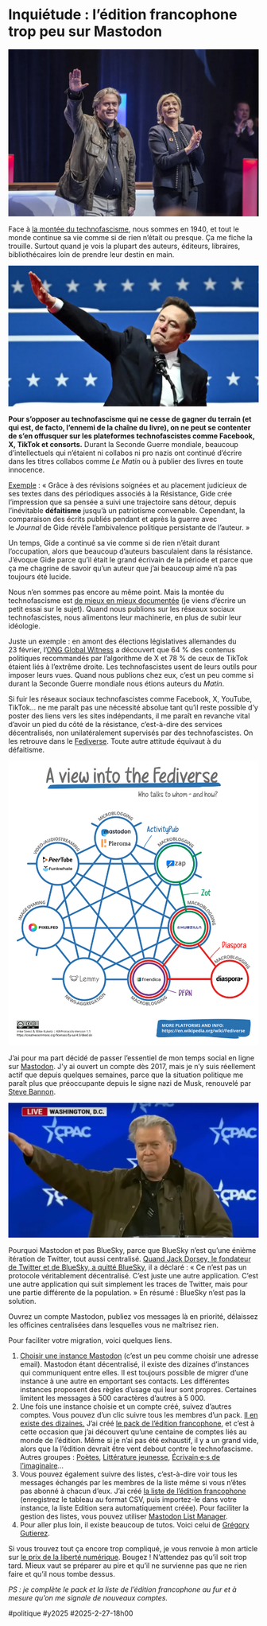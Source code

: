 # Inquiétude : l’édition francophone trop peu sur Mastodon

![Mars 2018, Lille (Yann Castanier)](_i/bannon-lepen.webp)

Face à [la montée du technofascisme](https://tcrouzet.com/2025/01/24/technofascisme/), nous sommes en 1940, et tout le monde continue sa vie comme si de rien n’était ou presque. Ça me fiche la trouille. Surtout quand je vois la plupart des auteurs, éditeurs, libraires, bibliothécaires loin de prendre leur destin en main.

![20 janvier 2025](_i/musk2.webp)

**Pour s’opposer au technofascisme qui ne cesse de gagner du terrain (et qui est, de facto, l’ennemi de la chaîne du livre), on ne peut se contenter de s’en offusquer sur les plateformes technofascistes comme Facebook, X, TikTok et consorts.** Durant la Seconde Guerre mondiale, beaucoup d’intellectuels qui n’étaient ni collabos ni pro nazis ont continué d’écrire dans les titres collabos comme *Le Matin* ou à publier des livres en toute innocence.

[Exemple](https://books.openedition.org/pul/40992) : « Grâce à des révisions soignées et au placement judicieux de ses textes dans des périodiques associés à la Résistance, Gide crée l’impression que sa pensée a suivi une trajectoire sans détour, depuis l’inévitable **défaitisme** jusqu’à un patriotisme convenable. Cependant, la comparaison des écrits publiés pendant et après la guerre avec le _Journal_ de Gide révèle l’ambivalence politique persistante de l’auteur. »

Un temps, Gide a continué sa vie comme si de rien n’était durant l’occupation, alors que beaucoup d’auteurs basculaient dans la résistance. J’évoque Gide parce qu’il était le grand écrivain de la période et parce que ça me chagrine de savoir qu’un auteur que j’ai beaucoup aimé n’a pas toujours été lucide.

Nous n’en sommes pas encore au même point. Mais la montée du technofascisme est [de mieux en mieux documentée](https://www.newyorker.com/culture/infinite-scroll/techno-fascism-comes-to-america-elon-musk) (je viens d’écrire un petit essai sur le sujet). Quand nous publions sur les réseaux sociaux technofascistes, nous alimentons leur machinerie, en plus de subir leur idéologie.

Juste un exemple : en amont des élections législatives allemandes du 23 février, l’[ONG Global Witness](https://www.linkedin.com/posts/global-witness_globalwitnessinvestigationgermanelections2025-activity-7298642978800058368-cXjf/) a découvert que 64 % des contenus politiques recommandés par l’algorithme de X et 78 % de ceux de TikTok étaient liés à l’extrême droite. Les technofascistes usent de leurs outils pour imposer leurs vues. Quand nous publions chez eux, c’est un peu comme si durant la Seconde Guerre mondiale nous étions auteurs du *Matin*.

Si fuir les réseaux sociaux technofascistes comme Facebook, X, YouTube, TikTok… ne me paraît pas une nécessité absolue tant qu’il reste possible d’y poster des liens vers les sites indépendants, il me paraît en revanche vital d’avoir un pied du côté de la résistance, c’est-à-dire des services décentralisés, non unilatéralement supervisés par des technofascistes. On les retrouve dans le [Fediverse](https://fr.wikipedia.org/wiki/Fediverse). Toute autre attitude équivaut à du défaitisme.

![Fediverse](_i/Pasted%20image%2020250227080125.png)

J’ai pour ma part décidé de passer l’essentiel de mon temps social en ligne sur [Mastodon](https://mamot.fr/@tcrouzet). J’y ai ouvert un compte dès 2017, mais je n’y suis réellement actif que depuis quelques semaines, parce que la situation politique me paraît plus que préoccupante depuis le signe nazi de Musk, renouvelé par [Steve Bannon](https://www.nbcnews.com/politics/politics-news/french-far-right-jordan-bardella-steve-bannon-nazi-ideology-gesture-rcna193195).

![](_i/bannon.webp)

Pourquoi Mastodon et pas BlueSky, parce que BlueSky n’est qu’une énième itération de Twitter, tout aussi centralisé. [Quand Jack Dorsey, le fondateur de Twitter et de BlueSky, a quitté BlueSky](https://www.piratewires.com/p/interview-with-jack-dorsey-mike-solana), il a déclaré : « Ce n’est pas un protocole véritablement décentralisé. C’est juste une autre application. C’est une autre application qui suit simplement les traces de Twitter, mais pour une partie différente de la population. » En résumé : BlueSky n’est pas la solution.

Ouvrez un compte Mastodon, publiez vos messages là en priorité, délaissez les officines centralisées dans lesquelles vous ne maîtrisez rien.

Pour faciliter votre migration, voici quelques liens.

1. [Choisir une instance Mastodon](https://joinmastodon.org/fr/servers) (c’est un peu comme choisir une adresse email). Mastodon étant décentralisé, il existe des dizaines d’instances qui communiquent entre elles. Il est toujours possible de migrer d’une instance à une autre en emportant ses contacts. Les différentes instances proposent des règles d’usage qui leur sont propres. Certaines limitent les messages à 500 caractères d’autres à 5 000.
2. Une fois une instance choisie et un compte créé, suivez d’autres comptes. Vous pouvez d’un clic suivre tous les membres d’un pack. [Il en existe des dizaines.](https://fedidevs.com/starter-packs/) J’ai créé [le pack de l’édition francophone](https://fedidevs.com/s/NDQ2/), et c’est à cette occasion que j’ai découvert qu’une centaine de comptes liés au monde de l’édition. Même si je n’ai pas été exhaustif, il y a un grand vide, alors que la l’édition devrait être vent debout contre le technofascisme. Autres groupes : [Poètes](https://fedidevs.com/s/MzYz/), [Littérature jeunesse](https://fedidevs.com/s/MzU5/), [Écrivain·e·s de l’imaginaire](https://fedidevs.com/s/NDU/)…
3. Vous pouvez également suivre des listes, c’est-à-dire voir tous les messages échangés par les membres de la liste même si vous n’êtes pas abonné à chacun d’eux. J’ai créé [la liste de l’édition francophone](https://lite.framacalc.org/zwzwtidmiv-ad33) (enregistrez le tableau au format CSV, puis importez-le dans votre instance, la liste Edition sera automatiquement créée). Pour faciliter la gestion des listes, vous pouvez utiliser [Mastodon List Manager](https://www.mastodonlistmanager.org/).
4. Pour aller plus loin, il existe beaucoup de tutos. Voici celui de [Grégory Gutierez](https://gregorygutierez.com/doku.php/linux/lesmastotutos).

Si vous trouvez tout ça encore trop compliqué, je vous renvoie à mon article sur [le prix de la liberté numérique](https://tcrouzet.com/2025/02/09/le-prix-de-la-liberte/). Bougez ! N’attendez pas qu’il soit trop tard. Mieux vaut se préparer au pire et qu’il ne survienne pas que ne rien faire et qu’il nous tombe dessus.

*PS : je complète le pack et la liste de l’édition francophone au fur et à mesure qu’on me signale de nouveaux comptes.*

#politique #y2025 #2025-2-27-18h00
